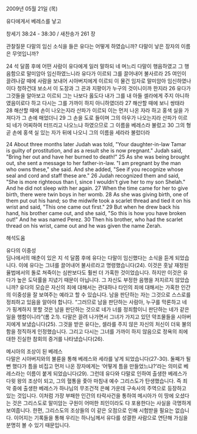 2009년 05월 21일 (목)

유다에게서 베레스를 낳고



창세기 38:24 - 38:30 / 새찬송가 261 장


관찰질문
다말의 임신 소식을 들은 유다는 어떻게 하였습니까?
다말이 낳은 장자의 이름은 무엇입니까?

24 석 달쯤 후에 어떤 사람이 유다에게 일러 말하되 네 며느리 다말이 행음하였고 그 행음함으로 말미암아 임신하였느니라 유다가 이르되 그를 끌어내어 불사르라 25 여인이 끌려나갈 때에 사람을 보내어 시아버지에게 이르되 이 물건 임자로 말미암아 임신하였나이다 청하건대 보소서 이 도장과 그 끈과 지팡이가 누구의 것이니이까 한지라 26 유다가 그것들을 알아보고 이르되 그는 나보다 옳도다 내가 그를 내 아들 셀라에게 주지 아니하였음이로다 하고 다시는 그를 가까이 하지 아니하였더라 27 해산할 때에 보니 쌍태라 28 해산할 때에 손이 나오는지라 산파가 이르되 이는 먼저 나온 자라 하고 홍색 실을 가져다가 그 손에 매었더니 29 그 손을 도로 들이며 그의 아우가 나오는지라 산파가 이르되 네가 어찌하여 터뜨리고 나오느냐 하였으므로 그 이름을 베레스라 불렀고 30 그의 형 곧 손에 홍색 실 있는 자가 뒤에 나오니 그의 이름을 세라라 불렀더라 

24 About three months later Judah was told, "Your daughter-in-law Tamar is guilty of prostitution, and as a result she is now pregnant." Judah said, "Bring her out and have her burned to death!" 25 As she was being brought out, she sent a message to her father-in-law. "I am pregnant by the man who owns these," she said. And she added, "See if you recognize whose seal and cord and staff these are." 26 Judah recognized them and said, "She is more righteous than I, since I wouldn't give her to my son Shelah." And he did not sleep with her again. 27 When the time came for her to give birth, there were twin boys in her womb. 28 As she was giving birth, one of them put out his hand; so the midwife took a scarlet thread and tied it on his wrist and said, "This one came out first." 29 But when he drew back his hand, his brother came out, and she said, "So this is how you have broken out!" And he was named Perez. 
30 Then his brother, who had the scarlet thread on his wrist, came out and he was given the name Zerah.

해석도움





유다의 이중성  
딤나에서의 매춘이 있은 지 석 달쯤 후에 유다는 다말이 임신했다는 소식을 듣게 되었습니다. 이에 유다는 그녀를 끌어내어 불사르라고 명령했습니다(24). 이것은 훗날 재정된 율법에서의 돌로 쳐죽이는 심판보다도 훨씬 더 가혹한 것이었습니다. 하지만 이것은 유다가 높은 도덕률을 지녔기 때문이 아닙니다. 그 자신도 부정한 음행을 저지르지 않았습니까? 유다의 모습은 자신의 죄에 대해서는 관대하나 타인의 죄에 대해서는 가혹한 인간의 이중성을 잘 보여주는 예라고 할 수 있습니다. 남을 판단하는 자는 그것으로 스스로를 정죄하고 있음을 알아야 합니다. “그러므로 남을 판단하는 사람아, 누구를 막론하고 네가 핑계하지 못할 것은 남을 판단하는 것으로 네가 너를 정죄함이니 판단하는 네가 같은 일을 행함이니라”(롬 2:1). 다말은 끌려 나가면서 그녀가 가지고 있던 약조물들을 시아버지에게 보냈습니다(25). 그것을 받은 유다는, 셀라를 주지 않은 자신의 처신이 더욱 불의함을 정직하게 인정했습니다. 그리고 다시는 그녀를 가까이 하지 않음으로 정욕의 죄에 대한 진실한 참회의 증거를 나타냈습니다(26).   

메시아의 조상이 된 베레스  
다말은 시아버지와의 불륜을 통해 베레스와 세라를 낳게 되었습니다(27-30). 둘째가 될 뻔 했다가 틈을 비집고 먼저 나온 장자에게는 ‘어떻게 틈을 만들었느냐?’라는 의미로 베레스라는 이름이 붙게 되었습니다(29). 그런데 유다와 다말로 인하여 출생한 베레스가 다윗 왕의 조상이 되고, 그의 혈통을 좇아 마침내 예수 그리스도가 탄생했습니다. 즉 죄악 중에 출생한 베레스가 하나님의 무조건적 은혜 가운데 구속사의 주역으로 등장하고 있는 것입니다. 이처럼 가장 부패한 인간의 타락사건을 통하여 메시아가 이 땅에 오셨다는 것은 그리스도로 말미암는 구원이 어떠한 죄인이라도 다 포용한다는 사실을 극명하게 보여줍니다. 한편, 그리스도의 조상들의 이 같은 오점으로 인해 시험받을 필요는 없습니다. 이어지는 기록들을 통해 우리는 하나님께서 유다를 성결한 사람으로 연단해 가심을 분명히 볼 수 있기 때문입니다.